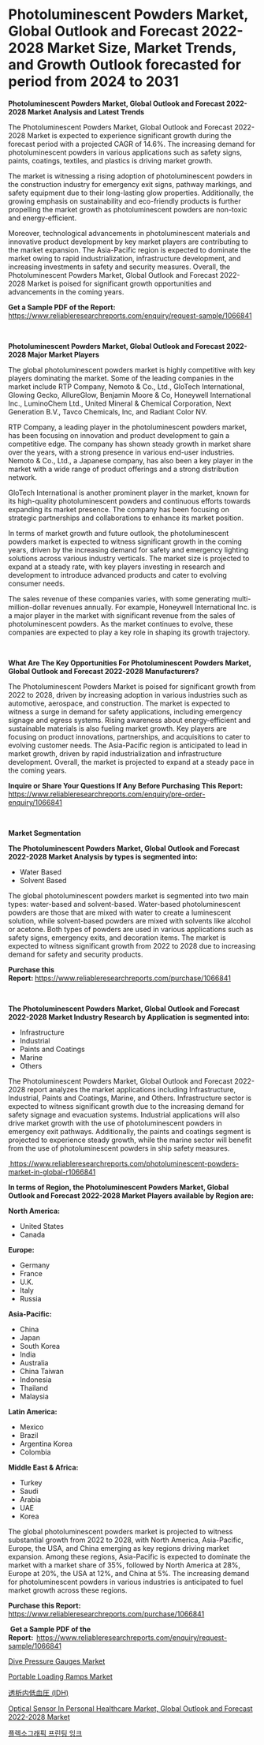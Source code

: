 <p><h1>Photoluminescent Powders Market, Global Outlook and Forecast 2022-2028 Market Size, Market Trends, and Growth Outlook forecasted for period from 2024 to 2031</h1></p><p><strong>Photoluminescent Powders Market, Global Outlook and Forecast 2022-2028 Market Analysis and Latest Trends</strong></p>
<p><p>The Photoluminescent Powders Market, Global Outlook and Forecast 2022-2028 Market is expected to experience significant growth during the forecast period with a projected CAGR of 14.6%. The increasing demand for photoluminescent powders in various applications such as safety signs, paints, coatings, textiles, and plastics is driving market growth. </p><p>The market is witnessing a rising adoption of photoluminescent powders in the construction industry for emergency exit signs, pathway markings, and safety equipment due to their long-lasting glow properties. Additionally, the growing emphasis on sustainability and eco-friendly products is further propelling the market growth as photoluminescent powders are non-toxic and energy-efficient.</p><p>Moreover, technological advancements in photoluminescent materials and innovative product development by key market players are contributing to the market expansion. The Asia-Pacific region is expected to dominate the market owing to rapid industrialization, infrastructure development, and increasing investments in safety and security measures. Overall, the Photoluminescent Powders Market, Global Outlook and Forecast 2022-2028 Market is poised for significant growth opportunities and advancements in the coming years.</p></p>
<p><strong>Get a Sample PDF of the Report:&nbsp;</strong> <a href="https://www.reliableresearchreports.com/enquiry/request-sample/1066841">https://www.reliableresearchreports.com/enquiry/request-sample/1066841</a></p>
<p>&nbsp;</p>
<p><strong>Photoluminescent Powders Market, Global Outlook and Forecast 2022-2028 Major Market Players</strong></p>
<p><p>The global photoluminescent powders market is highly competitive with key players dominating the market. Some of the leading companies in the market include RTP Company, Nemoto & Co., Ltd., GloTech International, Glowing Gecko, AllureGlow, Benjamin Moore & Co, Honeywell International Inc., LuminoChem Ltd., United Mineral & Chemical Corporation, Next Generation B.V., Tavco Chemicals, Inc, and Radiant Color NV.</p><p>RTP Company, a leading player in the photoluminescent powders market, has been focusing on innovation and product development to gain a competitive edge. The company has shown steady growth in market share over the years, with a strong presence in various end-user industries. Nemoto & Co., Ltd., a Japanese company, has also been a key player in the market with a wide range of product offerings and a strong distribution network.</p><p>GloTech International is another prominent player in the market, known for its high-quality photoluminescent powders and continuous efforts towards expanding its market presence. The company has been focusing on strategic partnerships and collaborations to enhance its market position.</p><p>In terms of market growth and future outlook, the photoluminescent powders market is expected to witness significant growth in the coming years, driven by the increasing demand for safety and emergency lighting solutions across various industry verticals. The market size is projected to expand at a steady rate, with key players investing in research and development to introduce advanced products and cater to evolving consumer needs.</p><p>The sales revenue of these companies varies, with some generating multi-million-dollar revenues annually. For example, Honeywell International Inc. is a major player in the market with significant revenue from the sales of photoluminescent powders. As the market continues to evolve, these companies are expected to play a key role in shaping its growth trajectory.</p></p>
<p>&nbsp;</p>
<p><strong>What Are The Key Opportunities For Photoluminescent Powders Market, Global Outlook and Forecast 2022-2028 Manufacturers?</strong></p>
<p><p>The Photoluminescent Powders Market is poised for significant growth from 2022 to 2028, driven by increasing adoption in various industries such as automotive, aerospace, and construction. The market is expected to witness a surge in demand for safety applications, including emergency signage and egress systems. Rising awareness about energy-efficient and sustainable materials is also fueling market growth. Key players are focusing on product innovations, partnerships, and acquisitions to cater to evolving customer needs. The Asia-Pacific region is anticipated to lead in market growth, driven by rapid industrialization and infrastructure development. Overall, the market is projected to expand at a steady pace in the coming years.</p></p>
<p><strong>Inquire or Share Your Questions If Any Before Purchasing This Report:</strong> <a href="https://www.reliableresearchreports.com/enquiry/pre-order-enquiry/1066841">https://www.reliableresearchreports.com/enquiry/pre-order-enquiry/1066841</a></p>
<p>&nbsp;</p>
<p><strong>Market Segmentation</strong></p>
<p><strong>The Photoluminescent Powders Market, Global Outlook and Forecast 2022-2028 Market Analysis by types is segmented into:</strong></p>
<p><ul><li>Water Based</li><li>Solvent Based</li></ul></p>
<p><p>The global photoluminescent powders market is segmented into two main types: water-based and solvent-based. Water-based photoluminescent powders are those that are mixed with water to create a luminescent solution, while solvent-based powders are mixed with solvents like alcohol or acetone. Both types of powders are used in various applications such as safety signs, emergency exits, and decoration items. The market is expected to witness significant growth from 2022 to 2028 due to increasing demand for safety and security products.</p></p>
<p><strong>Purchase this Report:&nbsp;</strong><a href="https://www.reliableresearchreports.com/purchase/1066841">https://www.reliableresearchreports.com/purchase/1066841</a></p>
<p>&nbsp;</p>
<p><strong>The Photoluminescent Powders Market, Global Outlook and Forecast 2022-2028 Market Industry Research by Application is segmented into:</strong></p>
<p><ul><li>Infrastructure</li><li>Industrial</li><li>Paints and Coatings</li><li>Marine</li><li>Others</li></ul></p>
<p><p>The Photoluminescent Powders Market, Global Outlook and Forecast 2022-2028 report analyzes the market applications including Infrastructure, Industrial, Paints and Coatings, Marine, and Others. Infrastructure sector is expected to witness significant growth due to the increasing demand for safety signage and evacuation systems. Industrial applications will also drive market growth with the use of photoluminescent powders in emergency exit pathways. Additionally, the paints and coatings segment is projected to experience steady growth, while the marine sector will benefit from the use of photoluminescent powders in ship safety measures.</p></p>
<p><a href="https://www.reliableresearchreports.com/photoluminescent-powders-market-in-global-r1066841">&nbsp;https://www.reliableresearchreports.com/photoluminescent-powders-market-in-global-r1066841</a></p>
<p><strong>In terms of Region, the Photoluminescent Powders Market, Global Outlook and Forecast 2022-2028 Market Players available by Region are:</strong></p>
<p>
    <p> <strong> North America: </strong>
        <ul>
            <li>United States</li>
            <li>Canada</li>
        </ul>
        </p> 
    <p> <strong> Europe: </strong>
        <ul>
            <li>Germany</li>
            <li>France</li>
            <li>U.K.</li>
            <li>Italy</li>
            <li>Russia</li>
        </ul>
        </p> 
    <p> <strong> Asia-Pacific: </strong>
        <ul>
            <li>China</li>
            <li>Japan</li>
            <li>South Korea</li>
            <li>India</li>
            <li>Australia</li>
            <li>China Taiwan</li>
            <li>Indonesia</li>
            <li>Thailand</li>
            <li>Malaysia</li>
        </ul>
        </p> 
    <p> <strong> Latin America: </strong>
        <ul>
            <li>Mexico</li>
            <li>Brazil</li>
            <li>Argentina Korea</li>
            <li>Colombia</li>
        </ul>
        </p> 
    <p> <strong> Middle East & Africa: </strong>
        <ul>
            <li>Turkey</li>
            <li>Saudi</li>
            <li>Arabia</li>
            <li>UAE</li>
            <li>Korea</li>
        </ul>
    </p>
    </p>
<p><p>The global photoluminescent powders market is projected to witness substantial growth from 2022 to 2028, with North America, Asia-Pacific, Europe, the USA, and China emerging as key regions driving market expansion. Among these regions, Asia-Pacific is expected to dominate the market with a market share of 35%, followed by North America at 28%, Europe at 20%, the USA at 12%, and China at 5%. The increasing demand for photoluminescent powders in various industries is anticipated to fuel market growth across these regions.</p></p>
<p><strong>Purchase this Report: </strong><a href="https://www.reliableresearchreports.com/purchase/1066841">https://www.reliableresearchreports.com/purchase/1066841</a></p>
<p>&nbsp;<strong>Get a Sample PDF of the Report:&nbsp;&nbsp;</strong><a href="https://www.reliableresearchreports.com/enquiry/request-sample/1066841">https://www.reliableresearchreports.com/enquiry/request-sample/1066841</a></p>
<p><strong></strong></p>
<p><p><a href="https://issuu.com/reportprime-2/docs/dive-pressure-gauges-market-size-2030.pptx">Dive Pressure Gauges Market</a></p><p><a href="https://www.linkedin.com/pulse/portable-loading-ramps-market-size-reveals-best-marketing-wthaf">Portable Loading Ramps Market</a></p><p><a href="https://github.com/dathomson6534/Market-Research-Report-List-1/blob/main/842473786108.md">透析内低血圧 (IDH)</a></p><p><a href="https://github.com/Airanohannonzb68e5pb53oc1/Market-Research-Report-List-2/blob/main/optical-sensor-in-personal-healthcare-market-global-outlook-and-forecast-2022-2028-market.md">Optical Sensor In Personal Healthcare Market, Global Outlook and Forecast 2022-2028 Market</a></p><p><a href="https://github.com/TimmyMann6767/Market-Research-Report-List-1/blob/main/652316779728.md">플렉소그래픽 프린팅 잉크</a></p></p>